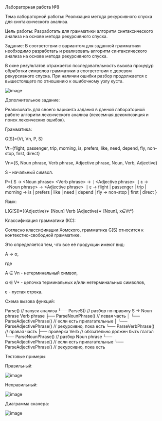 Лабораторная работа №8

Тема лабораторной работы: Реализация метода рекурсивного спуска для синтаксического анализа.

Цель работы: Разработать для грамматики алгоритм синтаксического анализа на основе метода рекурсивного спуска.

Задание: В соответствии с вариантом для заданной грамматики необходимо разработать и реализовать алгоритм синтаксического анализа на основе метода рекурсивного спуска.

В окне результатов отражается последовательность вызова процедур обработки символов грамматики в соответствии с деревом рекурсивного спуска. При наличии ошибки разбор продолжается с вышестоящего по отношению к ошибочному узлу куста.

![image](https://github.com/user-attachments/assets/70bc83aa-429f-4085-a41c-e7556bc49c0e)

Дополнительное задание:

Реализовать для своего варианта задания в данной лабораторной работе алгоритм лексического анализа (лексемная декомпозиция и поиск лексических ошибок).

Грамматика:

G[S]={Vt, Vn, P, S}

Vt={flight, passenger, trip, morning, is, prefers, like, need, depend, fly, non-stop, first, direct}

Vn={S, Noun phrase, Verb phrase, Adjective phrase, Noun, Verb, Adjective}

S - начальный символ.

P={
S → <Noun phrase> <Verb phrase>
<Noun phrase> → <Noun> ∣ <Adjective phrase> <Noun> ∣ ε
<Verb phrase> → <Verb> <Noun phrase>
<Adjective phrase> → <Adjective phrase> <Adjective> ∣ ε
<Noun> → flight | passenger | trip | morning
<Verb> → is | prefers | like | need | depend | fly
<Adjective> → non-stop | first | direct
}

Язык:

L(G[S])={(Adjective)∗ [Noun] Verb (Adjective)∗ [Noun], x∈Vt*}

Классификация грамматики (КС):

Согласно классификации Хомского, грамматика G[S] относится к контекстно-свободной грамматике.

Это определяется тем, что все её продукции имеют вид:

A → α,

где

A ∈ Vn - нетерминальный символ,

α ∈ V* - цепочка терминальных и/или нетерминальных символов,

ε - пустая строка.

Схема вызова функций:

Parse()                           // запуск анализа
└── ParseS()                      // разбор по правилу S → Noun phrase Verb phrase
    ├── ParseNounPhrase()        // левая часть
    │   └── ParseAdjectivePhrase()  // если есть прилагательные
    │       └── ParseAdjectivePhrase()  // рекурсивно, пока есть
    └── ParseVerbPhrase()        // правая часть
        ├── проверка Verb        // обязательно должен быть глагол
        └── ParseNounPhrase()    // разбор Noun phrase
            └── ParseAdjectivePhrase()     // если есть прилагательные
                └── ParseAdjectivePhrase()  // рекурсивно, пока есть

Тестовые примеры:

Правильный:

![image](https://github.com/user-attachments/assets/261a3b84-0406-44d1-b114-188ae66680c3)

Неправильный:

![image](https://github.com/user-attachments/assets/965cc967-2831-44b0-ae86-ff5e593eec49)

Диаграмма сканера:

![image](https://github.com/user-attachments/assets/79abdead-14a2-4d5a-92a2-9f4fbe60a190)
